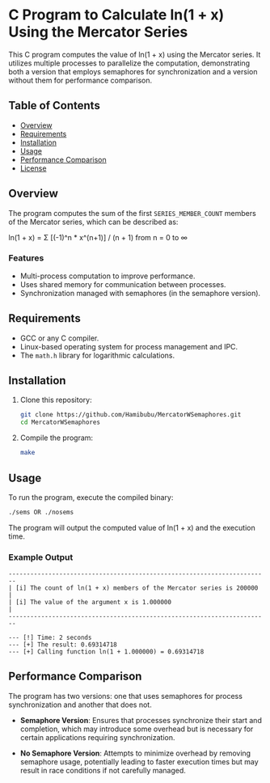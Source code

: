 # C Program to Calculate ln(1 + x) Using the Mercator Series

This C program computes the value of ln(1 + x) using the Mercator series. It utilizes multiple processes to parallelize the computation, demonstrating both a version that employs semaphores for synchronization and a version without them for performance comparison.

## Table of Contents

- [Overview](#overview)
- [Requirements](#requirements)
- [Installation](#installation)
- [Usage](#usage)
- [Performance Comparison](#performance-comparison)
- [License](#license)

## Overview

The program computes the sum of the first `SERIES_MEMBER_COUNT` members of the Mercator series, which can be described as:

ln(1 + x) = Σ [(-1)^n * x^(n+1)] / (n + 1) from n = 0 to ∞

### Features

- Multi-process computation to improve performance.
- Uses shared memory for communication between processes.
- Synchronization managed with semaphores (in the semaphore version).

## Requirements

- GCC or any C compiler.
- Linux-based operating system for process management and IPC.
- The `math.h` library for logarithmic calculations.

## Installation

1. Clone this repository:
   ```bash
   git clone https://github.com/Hamibubu/MercatorWSemaphores.git
   cd MercatorWSemaphores
   ```

2. Compile the program:
   ```bash
   make
   ```

## Usage

To run the program, execute the compiled binary:

```bash
./sems OR ./nosems
```

The program will output the computed value of ln(1 + x) and the execution time.

### Example Output

```
------------------------------------------------------------------------
| [i] The count of ln(1 + x) members of the Mercator series is 200000 |
| [i] The value of the argument x is 1.000000                         |
------------------------------------------------------------------------

--- [!] Time: 2 seconds
--- [+] The result: 0.69314718
--- [+] Calling function ln(1 + 1.000000) = 0.69314718
```

## Performance Comparison

The program has two versions: one that uses semaphores for process synchronization and another that does not.

- **Semaphore Version**: Ensures that processes synchronize their start and completion, which may introduce some overhead but is necessary for certain applications requiring synchronization.
  
- **No Semaphore Version**: Attempts to minimize overhead by removing semaphore usage, potentially leading to faster execution times but may result in race conditions if not carefully managed.